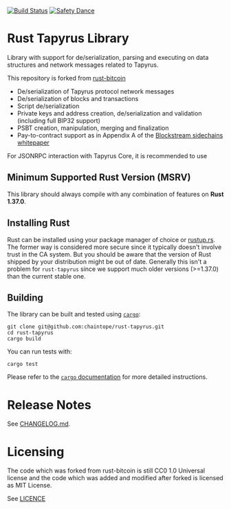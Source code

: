 [![Build Status](https://github.com/chaintope/rust-tapyrus/actions/workflows/rust.yml/badge.svg?branch=master)](https://github.com/chaintope/rust-tapyrus/actions/workflows/rust.yml)
[![Safety Dance](https://img.shields.io/badge/unsafe-forbidden-success.svg)](https://github.com/rust-secure-code/safety-dance/)

# Rust Tapyrus Library

Library with support for de/serialization, parsing and executing on data
structures and network messages related to Tapyrus.

This repository is forked from [rust-bitcoin](https://github.com/rust-bitcoin/rust-bitcoin)

* De/serialization of Tapyrus protocol network messages
* De/serialization of blocks and transactions
* Script de/serialization
* Private keys and address creation, de/serialization and validation (including full BIP32 support)
* PSBT creation, manipulation, merging and finalization
* Pay-to-contract support as in Appendix A of the [Blockstream sidechains whitepaper](https://www.blockstream.com/sidechains.pdf)

For JSONRPC interaction with Tapyrus Core, it is recommended to use

## Minimum Supported Rust Version (MSRV)
This library should always compile with any combination of features on **Rust 1.37.0**.

## Installing Rust
Rust can be installed using your package manager of choice or
[rustup.rs](https://rustup.rs). The former way is considered more secure since
it typically doesn't involve trust in the CA system. But you should be aware
that the version of Rust shipped by your distribution might be out of date.
Generally this isn't a problem for `rust-tapyrus` since we support much older
versions (>=1.37.0) than the current stable one.

## Building
The library can be built and tested using [`cargo`](https://github.com/rust-lang/cargo/):

```
git clone git@github.com:chaintope/rust-tapyrus.git
cd rust-tapyrus
cargo build
```

You can run tests with:

```
cargo test
```

Please refer to the [`cargo` documentation](https://doc.rust-lang.org/stable/cargo/) for more detailed instructions. 

# Release Notes

See [CHANGELOG.md](CHANGELOG.md).


# Licensing

The code which was forked from rust-bitcoin is still CC0 1.0 Universal license and the code 
which was added and modified after forked is licensed as MIT License.

See [LICENCE](LICENSE)